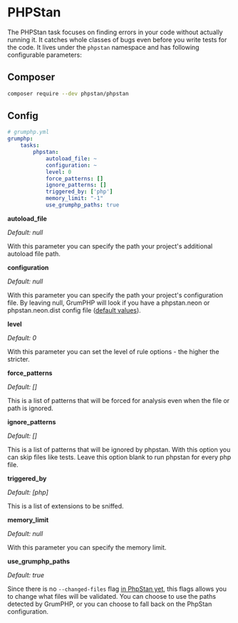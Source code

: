 # PHPStan

The PHPStan task focuses on finding errors in your code without actually running it. It catches whole classes of bugs even before you write tests for the code.
It lives under the `phpstan` namespace and has following configurable parameters:

## Composer
```bash
composer require --dev phpstan/phpstan
```

## Config
```yaml
# grumphp.yml
grumphp:
    tasks:
        phpstan:
            autoload_file: ~
            configuration: ~
            level: 0
            force_patterns: []
            ignore_patterns: []
            triggered_by: ['php']
            memory_limit: "-1"
            use_grumphp_paths: true
```

**autoload_file**

*Default: null*

With this parameter you can specify the path your project's additional autoload file path.

**configuration**

*Default: null*

With this parameter you can specify the path your project's configuration file.
By leaving null, GrumPHP will look if you have a phpstan.neon or phpstan.neon.dist config file ([default values](https://phpstan.org/config-reference#config-file)).

**level**

*Default: 0*

With this parameter you can set the level of rule options - the higher the stricter.

**force_patterns**

*Default: []*

This is a list of patterns that will be forced for analysis even when the file or path is ignored.

**ignore_patterns**

*Default: []*

This is a list of patterns that will be ignored by phpstan. With this option you can skip files like tests. Leave this option blank to run phpstan for every php file.

**triggered_by**

*Default: [php]*

This is a list of extensions to be sniffed.

**memory_limit**

*Default: null*

With this parameter you can specify the memory limit.


**use_grumphp_paths**

*Default: true*

Since there is no `--changed-files` flag [in PhpStan yet](https://github.com/phpstan/phpstan/issues/934#issuecomment-383002766),
this flags allows you to change what files will be validated.
You can choose to use the paths detected by GrumPHP, or you can choose to fall back on the PhpStan configuration.
